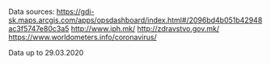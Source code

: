 Data sources:
https://gdi-sk.maps.arcgis.com/apps/opsdashboard/index.html#/2096bd4b051b42948ac3f5747e80c3a5
http://www.iph.mk/
http://zdravstvo.gov.mk/
https://www.worldometers.info/coronavirus/

Data up to 29.03.2020


